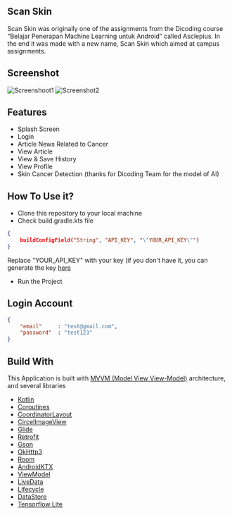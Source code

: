 ## Scan Skin
Scan Skin was originally one of the assignments from the Dicoding course “Belajar Penerapan Machine Learning untuk Android” called Asclepius. In the end it was made with a new name, Scan Skin which aimed at campus assignments.

## Screenshot
![Screenshoot1](https://github.com/user-attachments/assets/8e6875c9-9033-45e5-90de-a68a7155b16e)
![Screenshot2](https://github.com/user-attachments/assets/215742a6-4055-45d8-851b-eddbb6c7b021)

## Features
- Splash Screen
- Login
- Article News Related to Cancer
- View Article
- View & Save History
- View Profile
- Skin Cancer Detection (thanks for Dicoding Team for the model of AI)

## How To Use it?
- Clone this repository to your local machine
- Check build.gradle.kts file
```json 
{
    buildConfigField("String", "API_KEY", "\"YOUR_API_KEY\"")
}
```
Replace "YOUR_API_KEY" with your key (if you don't have it, you can generate the key [here](https://newsapi.org/register)
- Run the Project

## Login Account
```json 
{
    "email"     : "test@gmail.com",
    "password"  : "test123"
}
```

## Build With
This Application is built with [MVVM (Model View View-Model)](https://developer.android.com/topic/architecture#recommended-app-arch) architecture, and several libraries

- [Kotlin](https://kotlinlang.org/)
- [Coroutines](https://developer.android.com/kotlin/coroutines)
- [CoordinatorLayout](https://developer.android.com/reference/androidx/coordinatorlayout/widget/CoordinatorLayout)
- [CircelImageView](https://github.com/hdodenhof/CircleImageView)
- [Glide](https://github.com/bumptech/glide)
- [Retrofit](https://square-github-io.translate.goog/retrofit/?_x_tr_sl=en&_x_tr_tl=id&_x_tr_hl=id&_x_tr_pto=tc)
- [Gson](https://github.com/square/retrofit/tree/trunk/retrofit-converters/gson)
- [OkHttp3](https://square.github.io/okhttp/recipes/)
- [Room](https://developer.android.com/training/data-storage/room)
- [AndroidKTX](https://developer.android.com/kotlin/ktx?hl=id)
- [ViewModel](https://developer.android.com/topic/libraries/architecture/viewmodel)
- [LiveData](https://developer.android.com/topic/libraries/architecture/livedata)
- [Lifecycle](https://developer.android.com/guide/components/activities/activity-lifecycle)
- [DataStore](https://developer.android.com/topic/libraries/architecture/datastore)
- [Tensorflow Lite](https://www.tensorflow.org/lite/android)
